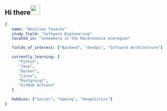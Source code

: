 ## Hi there<img src="https://media.giphy.com/media/hvRJCLFzcasrR4ia7z/giphy.gif" width="30px"/>
```yaml
{
   name: "Denilson Tavares"
   study_field: "Software Engineering"
   located_in: "Somewhere in the Macaronesia ecoregion"

   fields_of_interest: ["Backend", "devOps", "Software Architecture"]

   currently_learning: [
      "Python",
      "Java",
      "Docker",
      "Linux",
      "Postgresql",
      "GitHub Actions"
   ]

   hobbies: ["Soccer", "Gaming", "Geopolitics"]
}
```
<!--
<br />
## Skills
Backend
<br />
[![My Skills](https://skills.thijs.gg/icons?i=java,py,flask&theme=dark)](https://skills.thijs.gg)
<br />
FrontEnd
<br />
[![My Skills](https://skills.thijs.gg/icons?i=html,css,js,angular&theme=dark)](https://skills.thijs.gg)
<br />
DataBase
<br />
[![My Skills](https://skills.thijs.gg/icons?i=mysql,postgres,firebase&theme=dark)](https://skills.thijs.gg)
<br />
Others
<br />
[![My Skills](https://skills.thijs.gg/icons?i=figma,docker,git,vim,androidstudio,linux,&theme=dark)](https://skills.thijs.gg)

I'm Denilson. I'm a student of software engineering. I'm passionate about the development, so I've study/create some projects and I've always loved to produce a lot of content during my career.

In my free time I like to listen to music (🎵), to watch documentaries (🎞️),to play (and watch) soccer (⚽️), to read some books (📚).
<p>
        <img src="https://github-readme-stats.anuraghazra1.vercel.app/api/top-langs/?username=Denilson-Semedo&layout=compact&theme=radical"/>
        <img align="right" width="420px" title="🔥 Get streak stats for your profile at git.io/streak-stats" alt="Denilson's streak" src="https://github-readme-streak-stats.herokuapp.com/?user=Denilson-Semedo&theme=omni&hide_border=true&stroke=0000&background=060A0CD0"/>
        <br />
[![ko-fi](https://ko-fi.com/img/githubbutton_sm.svg)](https://ko-fi.com/C1C41XK7F)
<br />
</p> -->
